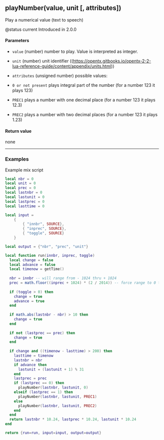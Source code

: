 <!-- This file was generated by the script. Do not edit it, any changes will be lost! -->

## playNumber(value, unit [, attributes])



Play a numerical value (text to speech)

@status current Introduced in 2.0.0



#### Parameters

* `value` (number) number to play. Value is interpreted as integer.

* `unit` (number) unit identifier ((https://opentx.gitbooks.io/opentx-2-2-lua-reference-guide/content/appendix/units.html))

* `attributes` (unsigned number) possible values:
 * `0 or not present` plays integral part of the number (for a number 123 it plays 123)
 * `PREC1` plays a number with one decimal place (for a number 123 it plays 12.3)
 * `PREC2` plays a number with two decimal places (for a number 123 it plays 1.23)



#### Return value

none



---

### Examples

Example mix script

```Lua
local nbr = 0
local unit = 0
local prec = 0
local lastnbr = 0
local lastunit = 0
local lastprec = 0
local lasttime = 0

local input =
    {
        { "innbr", SOURCE},
        { "inprec", SOURCE},
        { "toggle", SOURCE}
    }

local output = {"nbr", "prec", "unit"}

local function run(innbr, inprec, toggle)
  local change = false
  local advance = false
  local timenow = getTime()
  
  nbr = innbr -- will range from - 1024 thru + 1024
  prec = math.floor((inprec + 1024) * (2 / 2014)) -- force range to 0 thru 2
  
  if (toggle > 0) then
    change = true
    advance = true
  end
  
  if math.abs(lastnbr - nbr) > 10 then
    change = true
  end
  
  if not (lastprec == prec) then
    change = true
  end
  
  if change and ((timenow - lasttime) > 200) then
    lasttime = timenow
    lastnbr = nbr
    if advance then
      lastunit = (lastunit + 1) % 31
    end
    lastprec = prec
    if (lastprec == 0) then
      playNumber(lastnbr, lastunit, 0)
    elseif (lastprec == 1) then
      playNumber(lastnbr, lastunit, PREC1)
    else
      playNumber(lastnbr, lastunit, PREC2)
    end
  end
  return lastnbr * 10.24, lastprec * 10.24, lastunit * 10.24
end

return {run=run, input=input, output=output}

```

